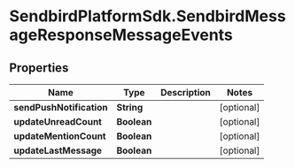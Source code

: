 # SendbirdPlatformSdk.SendbirdMessageResponseMessageEvents

## Properties

Name | Type | Description | Notes
------------ | ------------- | ------------- | -------------
**sendPushNotification** | **String** |  | [optional] 
**updateUnreadCount** | **Boolean** |  | [optional] 
**updateMentionCount** | **Boolean** |  | [optional] 
**updateLastMessage** | **Boolean** |  | [optional] 


